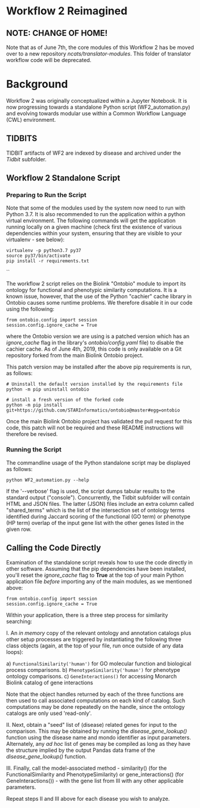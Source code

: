 # Workflow 2 Reimagined

## NOTE: CHANGE OF HOME!

Note that as of June 7th, the core modules of this Workflow 2 has be moved over to a new
repository *ncats/translator-modules*. This folder of translator workflow code will be deprecated.

# Background

Workflow 2 was originally conceptualized within a Jupyter Notebook. It is now progressing 
towards a standalone Python script (WF2_automation.py) and evolving towards modular use within a 
Common Workflow Language (CWL) environment.

## TIDBITS

TIDBIT artifacts of WF2 are indexed by disease and archived under the *Tidbit* subfolder.

## Workflow 2 Standalone Script

### Preparing to Run the Script

Note that some of the modules used by the system now need to run with Python 3.7. It is also recommended to run the 
application within a python virtual environment. The following commands will get the application running locally 
on a given machine (check first the existence of various dependencies within your system, ensuring that they
 are visible to your virtualenv - see below):

```
virtualenv -p python3.7 py37
source py37/bin/activate
pip install -r requirements.txt
```
``

The workflow 2 script relies on the Biolink "Ontobio" module to import its ontology for functional and phenotypic similarity computations. It is a known issue, however, that the use of the Python "cachier" cache library in Ontobio causes some runtime problems.
We therefore disable it in our code using the following:

    from ontobio.config import session
    session.config.ignore_cache = True
    
where the Ontobio version we are using is a patched version which has an  _ignore_cache_ flag in the library's 
_ontobio/config.yaml_ file) to disable the cachier cache. As of June 4th, 2019, this code is only available on a Git 
repository forked from the main Biolink Ontobio project. 

This patch version may be installed after the above pip requirements is run, as follows:

``` 
# Uninstall the default version installed by the requirements file
python -m pip uninstall ontobio

# install a fresh version of the forked code
python -m pip install git+https://github.com/STARInformatics/ontobio@master#egg=ontobio
```

Once the main Biolink Ontobio project has validated the pull request for this code, this patch will not be required and these README instructions will therefore be revised.

### Running the Script

The commandline usage of the Python standalone script may be displayed as follows:

``` 
python WF2_automation.py --help
```

If the '--verbose' flag is used, the script dumps tabular results to the standard output ("console").
Concurrently, the Tidbit subfolder will contain HTML and JSON files. The latter (JSON) files include
an extra column called "shared_terms" which is the list of the intersection set of ontology terms 
identified during Jaccard scoring of the functional (GO term) or phenotype (HP term) overlap 
of the input gene list with the other genes listed in the given row.

## Calling the Code Directly

Examination of the standalone script reveals how to use the code directly in other software. Assuming that the pip dependencies
have been installed, you'll reset the *ignore_cache* flag to **True** at the top of your main Python application file _before_ importing 
any of the main modules, as we mentioned above:

    from ontobio.config import session
    session.config.ignore_cache = True
    
Within your application, there is a three step process for similarity searching:

I. An _in memory_ copy of the relevant ontology and annotation catalogs plus other setup processes are 
triggered by instantiating the following three class objects (again, at the top of your file, run once outside of any data loops):

a) ```FunctionalSimilarity('human')``` for GO molecular function and biological process comparisons.
b) ```PhenotypeSimilarity('human')``` for phenotype ontology comparisons.
c) ```GeneInteractions()``` for accessing Monarch Biolink catalog of gene interactions

Note that the object handles returned by each of the three functions are then used to call associated computations on
each kind of catalog. Such computations may be done repeatedly on the handle, since the ontology catalogs are only used 
'read-only'.

II. Next, obtain a "seed" list of (disease) related genes for input to the comparison. This may be obtained by running 
the *disease_gene_lookup()* function using the disease name and mondo identifier as input parameters. Alternately, any *ad hoc* 
list of genes may be compiled as long as they have the structure implied by the output Pandas data frame of 
the *disease_gene_lookup()* function.

III.  Finally, call the model-associated method - similarity() (for the FunctionalSimilarity and PhenotypeSimilarity)
or gene_interactions() (for GeneInteractions()) - with the gene list from III with any other applicable parameters.

Repeat steps II and III above for each disease you wish to analyze.
